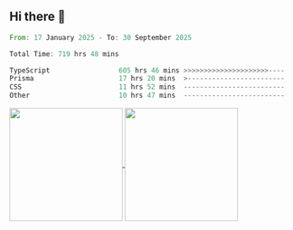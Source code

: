 ## Hi there 👋
<!--START_SECTION:waka-->

```rust
From: 17 January 2025 - To: 30 September 2025

Total Time: 719 hrs 48 mins

TypeScript                 605 hrs 46 mins >>>>>>>>>>>>>>>>>>>>>----   82.91 %
Prisma                     17 hrs 20 mins  >------------------------   02.37 %
CSS                        11 hrs 52 mins  -------------------------   01.63 %
Other                      10 hrs 47 mins  -------------------------   01.48 %
```

<!--END_SECTION:waka-->

<a href="https://github.com/anuraghazra/github-readme-stats">
  <img height=200 align="center" src="https://github-readme-stats.vercel.app/api/top-langs/?username=paulgeorge35&layout=donut&langs_count=5&theme=transparent" />
</a>
<a href="https://github.com/anuraghazra/convoychat">
  <img height=200 align="center" src="https://github-readme-stats.vercel.app/api?username=paulgeorge35&show_icons=true&show=prs_merged&theme=transparent&rank_icon=github" />
</a>
